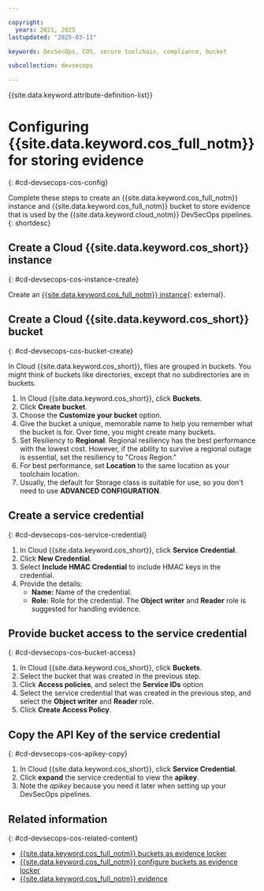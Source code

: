 ```yaml
---

copyright: 
  years: 2021, 2025
lastupdated: "2025-03-11"

keywords: DevSecOps, COS, secure toolchain, compliance, bucket

subcollection: devsecops

---
```


{{site.data.keyword.attribute-definition-list}}

# Configuring {{site.data.keyword.cos_full_notm}} for storing evidence
{: #cd-devsecops-cos-config}

Complete these steps to create an {{site.data.keyword.cos_full_notm}} instance and {{site.data.keyword.cos_full_notm}} bucket to store evidence that is used by the {{site.data.keyword.cloud_notm}} DevSecOps pipelines.
{: shortdesc}

## Create a Cloud {{site.data.keyword.cos_short}} instance
{: #cd-devsecops-cos-instance-create}

Create an [{{site.data.keyword.cos_full_notm}} instance](https://cloud.ibm.com/objectstorage/create){: external}.

## Create a Cloud {{site.data.keyword.cos_short}} bucket
{: #cd-devsecops-cos-bucket-create}

In Cloud {{site.data.keyword.cos_short}}, files are grouped in buckets. You might think of buckets like directories, except that no subdirectories are in buckets.

1. In Cloud {{site.data.keyword.cos_short}}, click **Buckets**.
2. Click **Create bucket**.
3. Choose the **Customize your bucket** option.
4. Give the bucket a unique, memorable name to help you remember what the bucket is for. Over time, you might create many buckets.
5. Set Resiliency to **Regional**. Regional resiliency has the best performance with the lowest cost. However, if the ability to survive a regional outage is essential, set the resiliency to "Cross Region."
6. For best performance, set **Location** to the same location as your toolchain location.
7. Usually, the default for Storage class is suitable for use, so you don't need to use **ADVANCED CONFIGURATION**.

## Create a service credential
{: #cd-devsecops-cos-service-credential}

1. In Cloud {{site.data.keyword.cos_short}}, click **Service Credential**.
2. Click **New Credential**.
3. Select **Include HMAC Credential** to include HMAC keys in the credential.
3. Provide the details:
   *  **Name:** Name of the credential.
   *  **Role:** Role for the credential. The **Object writer** and **Reader** role is suggested for handling evidence.

## Provide bucket access to the service credential
{: #cd-devsecops-cos-bucket-access}

1. In Cloud {{site.data.keyword.cos_short}}, click **Buckets**.
2. Select the bucket that was created in the previous step.
3. Click **Access policies**, and select the **Service IDs** option
4. Select the service credential that was created in the previous step, and select the **Object writer** and **Reader** role.
5. Click **Create Access Policy**.

## Copy the API Key of the service credential
{: #cd-devsecops-cos-apikey-copy}

1. In Cloud {{site.data.keyword.cos_short}}, click **Service Credential**.
2. Click **expand** the service credential to view the **apikey**. 
3. Note the *apikey* because you need it later when setting up your DevSecOps pipelines.

## Related information
{: #cd-devsecops-cos-related-content}

* [{{site.data.keyword.cos_full_notm}} buckets as evidence locker](/docs/devsecops?topic=devsecops-cd-devsecops-cos-bucket-evidence)
* [{{site.data.keyword.cos_full_notm}} configure buckets as evidence locker](/docs/devsecops?topic=devsecops-cd-devsecops-cos-bucket-evidence#cd-devsecops-cos-bucket-configuration)
* [{{site.data.keyword.cos_full_notm}} evidence](/docs/devsecops?topic=devsecops-devsecops-evidence#devsecops-v2-evidence-lockers)
